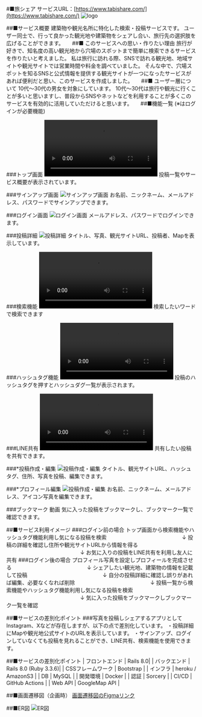 #■旅シェア
サービスURL：[https://www.tabishare.com/](https://www.tabishare.com/)
![logo](imageslogo.png)

##■サービス概要
建築物や観光名所に特化した検索・投稿サービスです。
ユーザー同士で、行って良かった観光地や建築物をシェアし合い、旅行先の選択肢を広げることができます。
　
##■ このサービスへの思い・作りたい理由
旅行が好きで、知名度の高い観光地から穴場のスポットまで簡単に検索できるサービスを作りたいと考えました。
私は旅行に訪れる際、SNSで訪れる観光地、地域サイトや観光サイトでは営業時間や料金を調べていました。
そんな中で、穴場スポットを知るSNSと公式情報を提供する観光サイトが一つになったサービスがあれば便利だと思い、このサービスを作成しました。
　
##■ ユーザー層について
10代〜30代の男女を対象にしています。
10代〜30代は旅行や観光に行くことが多いと思いますし、普段からSNSやネットなどを利用することが多くこのサービスを有効的に活用していただけると思います。
　
##■機能一覧 (※はログインが必要機能)

###トップ画面
<video controls>
  <source src="https://gyazo.com/8f02065da8ec5f2dae2f3cd00e2e0626.mp4" type="video/mp4">
  Your browser does not support the video tag.
</video>
投稿一覧やサービス概要が表示されています。

###サインアップ画面
![サインアップ画面](https://gyazo.com/7cddcf0a3c6f2605ec27d1c26572255e/raw)
お名前、ニックネーム、メールアドレス、パスワードでサインアップできます。

###ログイン画面
![ログイン画面](https://gyazo.com/d4ec9f461c18fe23dcc023745c703f2e/raw)
メールアドレス、パスワードでログインできます。

###投稿詳細
![投稿詳細](https://gyazo.com/362a603534c31c68cd2279d09660af67/raw)
タイトル、写真、観光サイトURL、投稿者、Mapを表示しています。

###検索機能
<video controls>
  <source src="https://gyazo.com/39ab9ddb2a3a63048da37825c8903a60.mp4" type="video/mp4">
  Your browser does not support the video tag.
</video>
検索したいワードで検索できます

###ハッシュタグ機能
<video controls>
  <source src="https://gyazo.com/126403b86fbdc307f0ea5f8ed2a81e58.mp4" type="video/mp4">
  Your browser does not support the video tag.
</video>
投稿のハッシュタグを押すとハッシュダグ一覧が表示されます。

###LINE共有
<video controls>
  <source src="https://gyazo.com/cf6e974797244d34e4c030d0f69595b9.mp4" type="video/mp4">
  Your browser does not support the video tag.
</video>
共有したい投稿を共有できます。

###*投稿作成・編集
![投稿作成・編集](https://gyazo.com/37947beb69541248d2c94370b6e7a08b/raw)
タイトル、観光サイトURL、ハッシュタグ、住所、写真を投稿、編集できます。

###*プロフィール編集
![投稿作成・編集](https://gyazo.com/db87a27859426496efc04080fdbedb5b/raw)
お名前、ニックネーム、メールアドレス、アイコン写真を編集できます。

###ブックマーク
動画
気に入った投稿をブックマークし、ブックマーク一覧で確認できます。

##■サービス利用イメージ
###ログイン前の場合
トップ画面から検索機能やハッシュタグ機能利用し気になる投稿を検索
　　　　　　　　　　　　　　↓
投稿の詳細を確認し住所や観光サイトURLから情報を得る
　　　　　　　　　　　　　　↓
お気に入りの投稿をLINE共有を利用し友人に共有
###ログイン後の場合
プロフィール写真を設定しプロフィールを完成させる
　　　　　　　　　　　　　　↓
シェアしたい観光地、建築物の情報を記載して投稿
　　　　　　　　　　　　　　↓
自分の投稿詳細に確認し誤りがあれば編集、必要なくなれば削除
　　　　　　　　　　　　　　↓
投稿一覧から検索機能やハッシュタグ機能利用し気になる投稿を検索
　　　　　　　　　　　　　　↓
気に入った投稿をブックマークしブックマーク一覧を確認

##■サービスの差別化ポイント
###写真を投稿しシェアするアプリとしてInstagram、Xなどが存在しますが、以下の点で差別化しています。
・投稿詳細にMapや観光地公式サイトのURLを表示しています。
・サインアップ、ログインしていなくても投稿を見れることができ、LINE共有、検索機能を使用できます。

##■サービスの差別化ポイント
| フロントエンド | Rails 8.0|
| バックエンド | Rails 8.0 (Ruby 3.3.6)|
| CSSフレームワーク | Bootstrap |
| インフラ | heroku / AmazonS3 |
| DB | MySQL |
| 開発環境 | Docker |
| 認証 | Sorcery |
| CI/CD | GitHub Actions |
| Web API | GoogleMap API |

##■画面遷移図（企画時）
[画面遷移図のFigmaリンク](https://www.figma.com/board/wAEYVokzlSBkkWqeBQFiFp/%E7%94%BB%E9%9D%A2%E9%81%B7%E7%A7%BB%E5%9B%B3%EF%BC%88%E5%8D%92%E6%A5%AD%E5%88%B6%E4%BD%9C%EF%BC%89?node-id=0-1&t=ftjHaJpMuhfAUEBK-1)

##■ER図
![ER図](https://gyazo.com/81150f33eda80526904918e597c9fa82/raw)
